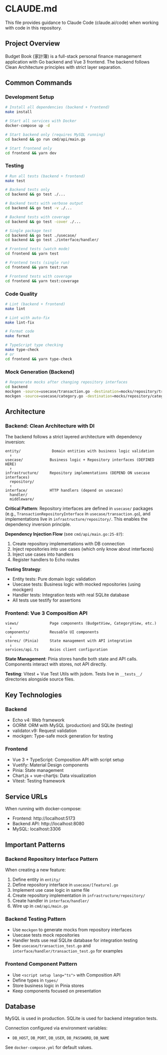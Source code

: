 # CLAUDE.md

This file provides guidance to Claude Code (claude.ai/code) when working with code in this repository.

## Project Overview

Budget Book (家計簿) is a full-stack personal finance management application with Go backend and Vue 3 frontend. The backend follows Clean Architecture principles with strict layer separation.

## Common Commands

### Development Setup
```bash
# Install all dependencies (backend + frontend)
make install

# Start all services with Docker
docker-compose up -d

# Start backend only (requires MySQL running)
cd backend && go run cmd/api/main.go

# Start frontend only
cd frontend && yarn dev
```

### Testing
```bash
# Run all tests (backend + frontend)
make test

# Backend tests only
cd backend && go test ./...

# Backend tests with verbose output
cd backend && go test -v ./...

# Backend tests with coverage
cd backend && go test -cover ./...

# Single package test
cd backend && go test ./usecase/
cd backend && go test ./interface/handler/

# Frontend tests (watch mode)
cd frontend && yarn test

# Frontend tests (single run)
cd frontend && yarn test:run

# Frontend tests with coverage
cd frontend && yarn test:coverage
```

### Code Quality
```bash
# Lint (backend + frontend)
make lint

# Lint with auto-fix
make lint-fix

# Format code
make format

# TypeScript type checking
make type-check
# or
cd frontend && yarn type-check
```

### Mock Generation (Backend)
```bash
# Regenerate mocks after changing repository interfaces
cd backend
mockgen -source=usecase/transaction.go -destination=mocks/repository/transaction_mock.go -package=repository
mockgen -source=usecase/category.go -destination=mocks/repository/category_mock.go -package=repository
```

## Architecture

### Backend: Clean Architecture with DI

The backend follows a strict layered architecture with dependency inversion:

```
entity/              Domain entities with business logic validation
  ↑
usecase/            Business logic + Repository interfaces (DEFINED HERE)
  ↑
infrastructure/     Repository implementations (DEPEND ON usecase interfaces)
  repository/
  ↑
interface/          HTTP handlers (depend on usecase)
  handler/
  middleware/
```

**Critical Pattern**: Repository interfaces are defined in `usecase/` packages (e.g., `TransactionRepositoryInterface` in `usecase/transaction.go`), and implementations live in `infrastructure/repository/`. This enables the dependency inversion principle.

**Dependency Injection Flow** (see `cmd/api/main.go:25-87`):
1. Create repository implementations with DB connection
2. Inject repositories into use cases (which only know about interfaces)
3. Inject use cases into handlers
4. Register handlers to Echo routes

**Testing Strategy**:
- Entity tests: Pure domain logic validation
- Usecase tests: Business logic with mocked repositories (using mockgen)
- Handler tests: Integration tests with real SQLite database
- All tests use testify for assertions

### Frontend: Vue 3 Composition API

```
views/              Page components (BudgetView, CategoryView, etc.)
  ↓
components/         Reusable UI components
  ↓
stores/ (Pinia)     State management with API integration
  ↓
services/api.ts     Axios client configuration
```

**State Management**: Pinia stores handle both state and API calls. Components interact with stores, not API directly.

**Testing**: Vitest + Vue Test Utils with jsdom. Tests live in `__tests__/` directories alongside source files.

## Key Technologies

### Backend
- Echo v4: Web framework
- GORM: ORM with MySQL (production) and SQLite (testing)
- validator.v9: Request validation
- mockgen: Type-safe mock generation for testing

### Frontend
- Vue 3 + TypeScript: Composition API with script setup
- Vuetify: Material Design components
- Pinia: State management
- Chart.js + vue-chartjs: Data visualization
- Vitest: Testing framework

## Service URLs

When running with docker-compose:
- Frontend: http://localhost:5173
- Backend API: http://localhost:8080
- MySQL: localhost:3306

## Important Patterns

### Backend Repository Interface Pattern
When creating a new feature:
1. Define entity in `entity/`
2. Define repository interface in `usecase/[feature].go`
3. Implement use case logic in same file
4. Create repository implementation in `infrastructure/repository/`
5. Create handler in `interface/handler/`
6. Wire up in `cmd/api/main.go`

### Backend Testing Pattern
- Use `mockgen` to generate mocks from repository interfaces
- Usecase tests mock repositories
- Handler tests use real SQLite database for integration testing
- See `usecase/transaction_test.go` and `interface/handler/transaction_test.go` for examples

### Frontend Component Pattern
- Use `<script setup lang="ts">` with Composition API
- Define types in `types/`
- Store business logic in Pinia stores
- Keep components focused on presentation

## Database

MySQL is used in production. SQLite is used for backend integration tests.

Connection configured via environment variables:
- `DB_HOST`, `DB_PORT`, `DB_USER`, `DB_PASSWORD`, `DB_NAME`

See `docker-compose.yml` for default values.
